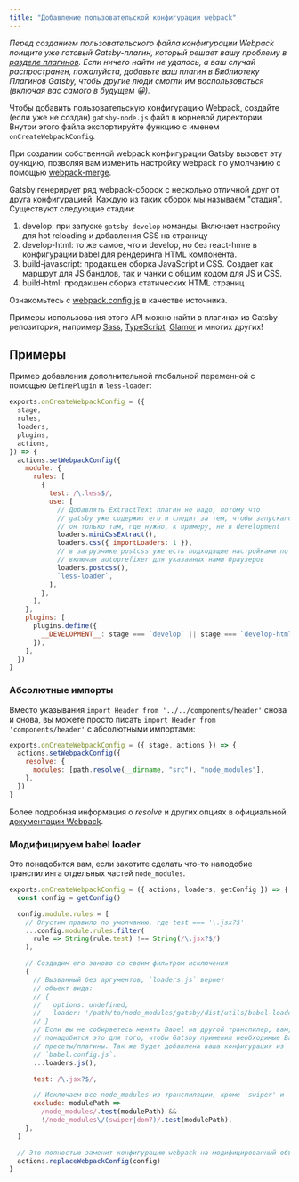```yaml
---
title: "Добавление пользовательской конфигурации webpack"
---
```


_Перед созданием пользовательского файла конфигурации Webpack поищите уже готовый
Gatsby-плагин, который решает вашу проблему в 
[разделе плагинов](/docs/plugins/). Если ничего найти не удалось, а ваш случай 
распространен, пожалуйста, добавьте ваш плагин в Библиотеку Плагинов Gatsby, 
чтобы другие люди смогли им воспользоваться (включая вас самого в будущем 😀)._

Чтобы добавить пользовательскую конфигурацию Webpack, создайте (если уже не создан) 
`gatsby-node.js` файл в корневой директории. Внутри этого файла экспортируйте 
функцию с именем `onCreateWebpackConfig`.

При создании собственной webpack конфигурации Gatsby вызовет эту функцию, 
позволяя вам изменить настройку webpack по умолчанию с помощью
[webpack-merge](https://github.com/survivejs/webpack-merge).

Gatsby генерирует ряд webpack-сборок с несколько отличной друг от друга конфигурацией. 
Каждую из таких сборок мы называем "стадия". Существуют следующие стадии:

1.  develop: при запуске `gatsby develop` команды. Включает настройку для hot 
    reloading и добавления CSS на страницу
2.  develop-html: то же самое, что и develop, но без react-hmre в конфигурации babel для 
    рендеринга HTML компонента.
3.  build-javascript: продакшен сборка JavaScript и CSS. Создает как маршрут для JS бандлов, 
    так и чанки с общим кодом для JS и CSS.
4.  build-html: продакшен сборка статических HTML страниц

Ознакомьтесь с 
[webpack.config.js](https://github.com/gatsbyjs/gatsby/blob/master/packages/gatsby/src/utils/webpack.config.js)
в качестве источника.

Примеры использования этого API можно найти в плагинах из Gatsby репозитория, 
например [Sass](/packages/gatsby-plugin-sass/),
[TypeScript](/packages/gatsby-plugin-typescript/),
[Glamor](/packages/gatsby-plugin-glamor/) и многих других!

## Примеры 

Пример добавления дополнительной глобальной переменной с помощью `DefinePlugin` и `less-loader`:

```js:title=gatsby-node.js
exports.onCreateWebpackConfig = ({
  stage,
  rules,
  loaders,
  plugins,
  actions,
}) => {
  actions.setWebpackConfig({
    module: {
      rules: [
        {
          test: /\.less$/,
          use: [
            // Добавлять ExtractText плагин не надо, потому что 
            // gatsby уже содержит его и следит за тем, чтобы запускался
            // он только там, где нужно, к примеру, не в development
            loaders.miniCssExtract(),
            loaders.css({ importLoaders: 1 }),
            // в загрузчике postcss уже есть подходящие настройками по умолчанию,
            // включая autoprefixer для указанных нами браузеров
            loaders.postcss(),
            `less-loader`,
          ],
        },
      ],
    },
    plugins: [
      plugins.define({
        __DEVELOPMENT__: stage === `develop` || stage === `develop-html`,
      }),
    ],
  })
}
```

### Абсолютные импорты

Вместо указывания `import Header from '../../components/header'` снова и снова, вы можете просто писать `import Header from 'components/header'` с абсолютными импортами: 

```js:title=gatsby-node.js
exports.onCreateWebpackConfig = ({ stage, actions }) => {
  actions.setWebpackConfig({
    resolve: {
      modules: [path.resolve(__dirname, "src"), "node_modules"],
    },
  })
}
```

Более подробная информация о _resolve_ и других опциях в официальной [документации Webpack](https://webpack.js.org/concepts/).

### Модифицируем babel loader

Это понадобится вам, если захотите сделать что-то наподобие транспилинга отдельных частей `node_modules`.

```js:title=gatsby-node.js
exports.onCreateWebpackConfig = ({ actions, loaders, getConfig }) => {
  const config = getConfig()

  config.module.rules = [
    // Опустим правило по умолчанию, где test === '\.jsx?$'
    ...config.module.rules.filter(
      rule => String(rule.test) !== String(/\.jsx?$/)
    ),

    // Создадим его заново со своим фильтром исключения 
    {
      // Вызванный без аргументов, `loaders.js` вернет
      // объект вида:
      // {
      //   options: undefined,
      //   loader: '/path/to/node_modules/gatsby/dist/utils/babel-loader.js',
      // }
      // Если вы не собираетесь менять Babel на другой транспилер, вам, вероятно,
      // понадобится это для того, чтобы Gatsby применил необходимые Babel 
      // пресеты/плагины. Так же будет добавлена ваша конфигурация из   
      // `babel.config.js`.
      ...loaders.js(),

      test: /\.jsx?$/,

      // Исключаем все node_modules из транспиляции, кроме 'swiper' и 'dom7'
      exclude: modulePath =>
        /node_modules/.test(modulePath) &&
        !/node_modules\/(swiper|dom7)/.test(modulePath),
    },
  ]

  // Это полностью заменит конфигурацию webpack на модифицированный объект.
  actions.replaceWebpackConfig(config)
}
```
